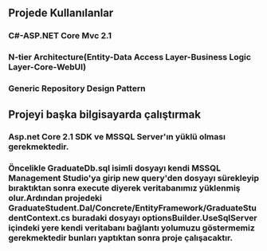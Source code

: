 ## Projede Kullanılanlar
### C#-ASP.NET Core Mvc 2.1
### N-tier Architecture(Entity-Data Access Layer-Business Logic Layer-Core-WebUI)
### Generic Repository Design Pattern

## Projeyi başka bilgisayarda çalıştırmak
### Asp.net Core 2.1 SDK ve MSSQL Server'ın yüklü olması gerekmektedir.
### Öncelikle GraduateDb.sql isimli dosyayı kendi MSSQL Management Studio'ya girip new query'den dosyayı sürekleyip bıraktıktan sonra execute diyerek veritabanımız yüklenmiş olur.Ardından projedeki GraduateStudent.Dal/Concrete/EntityFramework/GraduateStudentContext.cs buradaki dosyayı optionsBuilder.UseSqlServer içindeki yere kendi veritabanı bağlantı yolumuzu göstermemiz gerekmektedir bunları yaptıktan sonra proje çalışacaktır.


